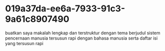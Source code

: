 # 019a37da-ee6a-7933-91c3-9a61c8907490
buatkan saya makalah lengkap dan terstruktur dengan tema berjudul sistem pencernaan manusia tersusun rapi dengan bahasa manusia serta daftar isi yang tersusun rapi
